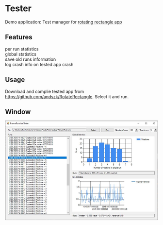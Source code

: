 # Tester

Demo application: Test manager for [rotating rectangle app](https://github.com/andszk/RotateRectangle)

## Features

per run statistics  
global statistics  
save old runs information  
log crash info on tested app crash

## Usage

Download and complie tested app from https://github.com/andszk/RotateRectangle. Select it and run.

## Window

![window](Tester\splash.JPG?raw=true)
